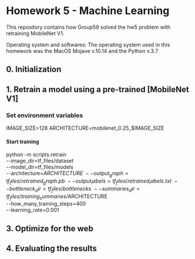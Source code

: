 # Homework 5 - Machine Learning

This repository contains how Group59 solved the hw5 problem with retraining MobileNet V1.

Operating system and softwares:
The operating system used in this homework was the MacOS Mojave v.10.14 and the Python v.3.7


## 0. Initialization

## 1. Retrain a model using a pre-trained [MobileNet V1]

### Set environment variables

IMAGE_SIZE=128
ARCHITECTURE=mobilenet_0.25_$IMAGE_SIZE

#### Start training

python -m scripts.retrain \
  --image_dir=tf_files/dataset \
  --model_dir=tf_files/models \
  --architecture=$ARCHITECTURE \
  --output_graph=tf_files/retrained_graph.pb \
  --output_labels=tf_files/retrained_labels.txt \
  --bottleneck_dir=tf_files/bottlenecks \
  --summaries_dir=tf_files/training_summaries/$ARCHITECTURE \
  --how_many_training_steps=400 \
  --learning_rate=0.001


## 3. Optimize for the web



## 4. Evaluating the results
